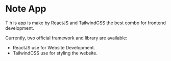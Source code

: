 # Note App

T h is app is make by ReactJS and TailwindCSS the best combo for frontend development.

Currently, two official framework and  library are available:

- ReactJS use for Website Development.
- TailwindCSS use for styling the website.
